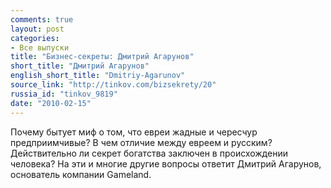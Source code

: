 ```yaml
---
comments: true
layout: post
categories:
- Все выпуски
title: "Бизнес-секреты: Дмитрий Агарунов"
short_title: "Дмитрий Агарунов"
english_short_title: "Dmitriy-Agarunov"
source_link: "http://tinkov.com/bizsekrety/20"
russia_id: "tinkov_9819"
date: "2010-02-15"
---
```

Почему бытует миф о том, что евреи жадные и чересчур предприимчивые? В чем отличие между евреем и русским? Действительно ли секрет богатства заключен в происхождении человека? На эти и многие другие вопросы ответит Дмитрий Агарунов, основатель компании Gаmeland.

